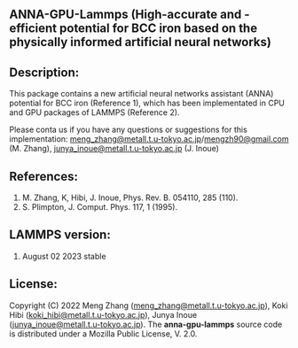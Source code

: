 ## ANNA-GPU-Lammps (High-accurate and -efficient potential for BCC iron based on the physically informed artificial neural networks)

## Description:
This package contains a new artificial neural networks assistant (ANNA) potential for BCC iron (Reference 1), which has been implementated in CPU and GPU packages of LAMMPS (Reference 2). 

Please conta us if you have any questions or suggestions for this implementation: meng_zhang@metall.t.u-tokyo.ac.jp/mengzh90@gmail.com (M. Zhang), junya_inoue@metall.t.u-tokyo.ac.jp (J. Inoue)

## References:
1) M. Zhang, K, Hibi, J. Inoue, Phys. Rev. B. 054110, 285 (110).
2) S. Plimpton, J. Comput. Phys. 117, 1 (1995).

## LAMMPS version:
1) August 02 2023 stable

## License:
Copyright (C) 2022 Meng Zhang (meng_zhang@metall.t.u-tokyo.ac.jp), Koki Hibi (koki_hibi@metall.t.u-tokyo.ac.jp), Junya Inoue (junya_inoue@metall.t.u-tokyo.ac.jp). The __anna-gpu-lammps__ source code is distributed under a Mozilla Public License, V. 2.0.
